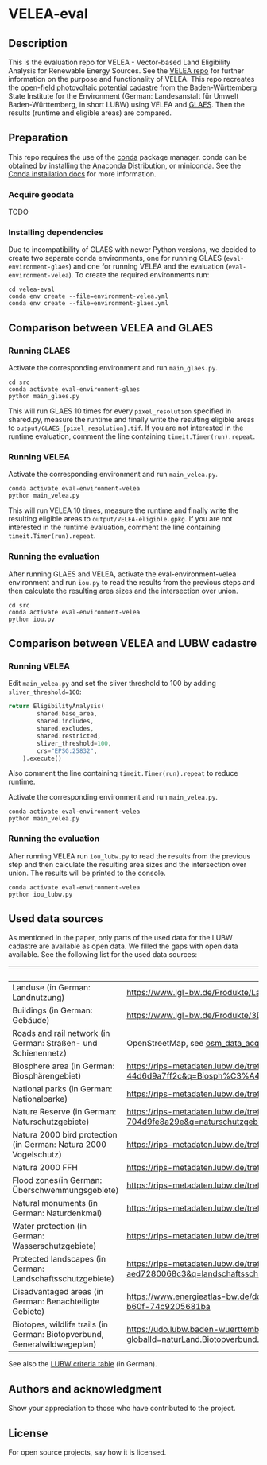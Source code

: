 # VELEA-eval


## Description
This is the evaluation repo for VELEA - Vector-based Land Eligibility Analysis for Renewable Energy Sources.
See the [VELEA repo](https://github.com/EWeQua/VELEA) for further information on the purpose and functionality of VELEA.
This repo recreates the [open-field photovoltaic potential cadastre](https://www.energieatlas-bw.de/sonne/freiflachen/potenzial-freiflachenanlage) 
from the Baden-Württemberg State Institute for the Environment (German: Landesanstalt für Umwelt Baden-Württemberg, in 
short LUBW) using VELEA and [GLAES](https://github.com/FZJ-IEK3-VSA/glaes).
Then the results (runtime and eligible areas) are compared.

## Preparation

This repo requires the use of the [conda](https://docs.conda.io/en/latest/) package manager. conda can be obtained by installing the 
[Anaconda Distribution](https://www.anaconda.com/distribution/), or [miniconda](https://docs.anaconda.com/miniconda/). See the [Conda installation docs](https://conda.io/docs/user-guide/install/download.html>) for more information.

### Acquire geodata
TODO
    
### Installing dependencies
Due to incompatibility of GLAES with newer Python versions, we decided to create two separate conda environments,
one for running GLAES (`eval-environment-glaes`) and one for running VELEA and the evaluation (`eval-environment-velea`).
To create the required environments run:

    cd velea-eval
    conda env create --file=environment-velea.yml
    conda env create --file=environment-glaes.yml

## Comparison between VELEA and GLAES

### Running GLAES
Activate the corresponding environment and run `main_glaes.py`.

    cd src
    conda activate eval-environment-glaes
    python main_glaes.py

This will run GLAES 10 times for every `pixel_resolution` specified in shared.py, measure the runtime and finally write 
the resulting eligible areas to `output/GLAES_{pixel_resolution}.tif`.
If you are not interested in the runtime evaluation, comment the line containing `timeit.Timer(run).repeat`.

### Running VELEA
Activate the corresponding environment and run `main_velea.py`. 


    conda activate eval-environment-velea
    python main_velea.py

This will run VELEA 10 times, measure the runtime and finally write the resulting eligible areas to 
`output/VELEA-eligible.gpkg`.
If you are not interested in the runtime evaluation, comment the line containing `timeit.Timer(run).repeat`.

### Running the evaluation
After running GLAES and VELEA, activate the eval-environment-velea environment and run `iou.py` to read the results from
the previous steps and then calculate the resulting area sizes and the intersection over union.

    cd src
    conda activate eval-environment-velea
    python iou.py

## Comparison between VELEA and LUBW cadastre

### Running VELEA
Edit `main_velea.py` and set the sliver threshold to 100 by adding `sliver_threshold=100`:
````python
return EligibilityAnalysis(
        shared.base_area,
        shared.includes,
        shared.excludes,
        shared.restricted,
        sliver_threshold=100,
        crs="EPSG:25832",
    ).execute()
````
Also comment the line containing `timeit.Timer(run).repeat` to reduce runtime.

Activate the corresponding environment and run `main_velea.py`.


    conda activate eval-environment-velea
    python main_velea.py

### Running the evaluation
After running VELEA run `iou_lubw.py` to read the results from the previous step and then calculate the resulting area 
sizes and the intersection over union.  The results will be printed to the console. 

    conda activate eval-environment-velea
    python iou_lubw.py

## Used data sources
As mentioned in the paper, only parts of the used data for the LUBW cadastre are available as open data.
We filled the gaps with open data available. See the following list for the used data sources:

|                                                                           | Data source                                                                                                                                                             | License / Terms of use                                                               |
|---------------------------------------------------------------------------|-------------------------------------------------------------------------------------------------------------------------------------------------------------------------|--------------------------------------------------------------------------------------|
| Landuse (in German: Landnutzung)                                          | https://www.lgl-bw.de/Produkte/Landschaftsmodelle/Landnutzung/index.html                                                                                                | https://www.govdata.de/dl-de/by-2-0                                                  |
| Buildings (in German: Gebäude)                                            | https://www.lgl-bw.de/Produkte/3D-Produkte/3D-Gebaeudemodelle/LoD2/                                                                                                     | https://www.govdata.de/dl-de/by-2-0                                                  |
| Roads and rail network (in German: Straßen- und Schienennetz)             | OpenStreetMap, see [osm_data_acquisition.py](/src/osm_data_acquisition.py)                                                                                              | https://opendatacommons.org/licenses/odbl/                                           |
| Biosphere area (in German: Biosphärengebiet)                              | https://rips-metadaten.lubw.de/trefferanzeige?docuuid=c8bba771-0985-4f46-9ce4-44d6d9a7ff2c&q=Biosph%C3%A4ren&f=                                                         | https://www.govdata.de/dl-de/zero-2-0                                                |
| National parks (in German: Nationalparke)                                 | https://rips-metadaten.lubw.de/trefferanzeige?docuuid=f596d907-1316-470d-a81e-418fb8b0f24d&q=nationalpark&f=                                                            | https://www.govdata.de/dl-de/zero-2-0                                                |
| Nature Reserve (in German: Naturschutzgebiete)                            | https://rips-metadaten.lubw.de/trefferanzeige?docuuid=1a6a350d-97b6-4c73-8558-704d9fe8a29e&q=naturschutzgebiet&f=                                                       | https://www.govdata.de/dl-de/zero-2-0                                                |
| Natura 2000 bird protection (in German: Natura 2000 Vogelschutz)          | https://rips-metadaten.lubw.de/trefferanzeige?docuuid=73f3dfdc-6c6e-4edc-b6fe-1d557ab10001&q=natura+2000&f=                                                             | https://www.govdata.de/dl-de/zero-2-0                                                |
| Natura 2000 FFH                                                           | https://rips-metadaten.lubw.de/trefferanzeige?docuuid=2e5c0d70-f6d7-4c90-83a9-12fafed44b0e&q=natura+2000&f=                                                             | https://www.govdata.de/dl-de/zero-2-0                                                |
| Flood zones(in German: Überschwemmungsgebiete)                            | https://rips-metadaten.lubw.de/trefferanzeige?docuuid=6a76f60b-d2ca-433e-80fb-6a0a708aea50                                                                              | https://www.lubw.baden-wuerttemberg.de/umweltinformationssystem/nutzungsvereinbarung |
| Natural monuments (in German: Naturdenkmal)                               | https://rips-metadaten.lubw.de/trefferanzeige?docuuid=9a1e76ff-5481-435a-8841-67b03e98dca8&q=naturdenkmal&f=                                                            | https://www.lubw.baden-wuerttemberg.de/umweltinformationssystem/nutzungsvereinbarung |
| Water protection (in German: Wasserschutzgebiete)                         | https://rips-metadaten.lubw.de/trefferanzeige?docuuid=19db48dd-576f-498c-bafa-083b200baad5&q=wasserschutz&f=                                                            | https://www.lubw.baden-wuerttemberg.de/umweltinformationssystem/nutzungsvereinbarung |
| Protected landscapes (in German: Landschaftsschutzgebiete)                | https://rips-metadaten.lubw.de/trefferanzeige?docuuid=e60e94f0-d7b5-4289-aea2-aed7280068c3&q=landschaftsschutz&f=                                                       | https://www.lubw.baden-wuerttemberg.de/umweltinformationssystem/nutzungsvereinbarung |
| Disadvantaged areas (in German: Benachteiligte Gebiete)                   | https://www.energieatlas-bw.de/documents/24384/128501/Benachteiligte_Gebiete_BW_1986_1997/098eb322-dde8-46d6-b60f-74c9205681ba                                          |                                                                                      |
| Biotopes, wildlife trails (in German: Biotopverbund, Generalwildwegeplan) | https://udo.lubw.baden-wuerttemberg.de/public/navigatorurl/show?globalId=naturLand.Biotopverbund.nais%3A%24SYSTEM%7BUDO_GEODOWNLOAD_URL%7Dnais%2FBV_Offenland_2020.html |                                                                                      |

See also the [LUBW criteria table](https://www.energieatlas-bw.de/documents/24384/131240/Kriterienkatalog+PV-Freifl%C3%A4chenpotenzial/91272bce-aac1-4010-87fd-92da0854d28f)
(in German).

## Authors and acknowledgment
Show your appreciation to those who have contributed to the project.

## License
For open source projects, say how it is licensed.

